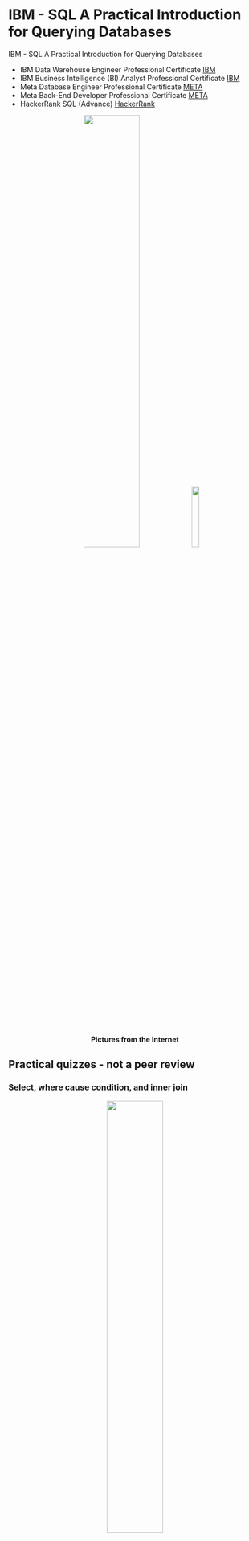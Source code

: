 # IBM - SQL A Practical Introduction for Querying Databases
IBM - SQL A Practical Introduction for Querying Databases

* IBM Data Warehouse Engineer Professional Certificate [IBM]( https://github.com/jkaewprateep/Portfolio/blob/main/Coursera%204K7JZCI2I9XO.pdf )
* IBM Business Intelligence (BI) Analyst Professional Certificate [IBM]( https://github.com/jkaewprateep/Portfolio/blob/main/Coursera%200QO1U1C6S867.pdf )
* Meta Database Engineer Professional Certificate [META]( https://github.com/jkaewprateep/Portfolio/blob/main/Coursera%20VVUULL2PK26V.pdf )
* Meta Back-End Developer Professional Certificate [META]( https://coursera.org/share/bc30f508bcf68936d9028e9d0d6b9dfc )
* HackerRank SQL (Advance) [HackerRank]( https://www.hackerrank.com/certificates/f225fa371510 )

<p align="center" width="100%">
    <img width="47%" src="https://github.com/jkaewprateep/IBM---SQL-A-Practical-Introduction-for-Querying-Databases/blob/main/IBM%20-%20SQL%20A%20Practical%20Introduction%20for%20Querying%20Databases%20instructor.png">
    <img width="17.63%" src="https://github.com/jkaewprateep/IBM---SQL-A-Practical-Introduction-for-Querying-Databases/blob/main/kid_29.jpg"> </br>
    <b> Pictures from the Internet </b> </br>
</p>

## Practical quizzes - not a peer review ##

### Select, where cause condition, and inner join ###
<p align="center" width="100%">
    <img width="47%" src="https://github.com/jkaewprateep/IBM---SQL-A-Practical-Introduction-for-Querying-Databases/blob/main/kid_35.jpg"> </br>
    <b> Pictures from the Internet </b> </br>
</p>

🧸💬 There are many names I recognize from this game somebody says it is tele-games, overy as shape and catch-n-tail where they are developed into some meaningful word and action to find the friend who needs most help to track the line. In the game selection create by turn player enter and leave of the filter made by two children older apply to selection tail player from the same line. </br> 
🐯💬 We have traditional-brands that sound the same to catch and become the group leader of the same business. </br> 

```
# Q1 List the case number, type of crime and community area for all crimes in community area number 18.
# SELECT * FROM chicago_socioeconomic_data WHERE `COMMUNITY_AREA_NUMBER` = 18;
# SELECT * FROM chicago_crime
# SELECT * FROM chicago_public_schools

# area
SELECT * FROM chicago_public_schools A INNER JOIN ( SELECT * FROM chicago_socioeconomic_data ) B
	ON A.COMMUNITY_AREA_NUMBER = B.COMMUNITY_AREA_NUMBER
;
```

### Select, where cause condition, and left join ###
<p align="center" width="100%">
    <img width="37%" src="https://github.com/jkaewprateep/IBM---SQL-A-Practical-Introduction-for-Querying-Databases/blob/main/cat_02.png"> </br>
    <b> Pictures from the Internet </b> </br>
</p>

🐑💬 ➰ By each recording process primarily from the left side finding relation records by selecting condition on the right side, they are processed by iteration and target table process at the same time because using join with condition and sub-query are processes separate from the primary SQL statement by default. </br>
🐐💬 There is a process time delay response to confirm the process running and continuing and the database may require temporary tables, query cache, disk space, or memory to perform a long query. In guarantee mode no result return but in first answer you have some information from the query return and may not completed of the result set but they will have some descrtiption and warning message programmer and database administrators need to handle it correct behaviour. </br>

```
# Q2 List all crimes that took place at a school. Include case number, crime type and community name.

SELECT * FROM chicago_crime A LEFT JOIN ( SELECT * FROM chicago_socioeconomic_data ) B
	ON A.COMMUNITY_AREA_NUMBER = B.COMMUNITY_AREA_NUMBER
;
```

### Select, where cause condition, and left join sub-query ###
<p align="center" width="100%">
    <img width="47%" src="https://github.com/jkaewprateep/IBM---SQL-A-Practical-Introduction-for-Querying-Databases/blob/main/cat_01.png"> </br>
    <b> Pictures from the Internet </b> </br>
</p>

🦭💬 There are small to large datasets and they have different time query result returns by default this technique will have the answer when both sub-queries have the result set and perform outer join operation and filter for the results. There are possible errors when one or a required sub-query are not return the answer if the sib-query are not the main objective it may be left blank without error or message because database caches need to respond in query time fashionally as the other sub-queries that is known problem when we joined multiple tables from different sources and communication method. A driver and database cache perform work this way and refresh database caches to refresh the fetching result and start filling into the resultset to have the full answer. Refresh caches is not the method but the selection mode is the data return guarantee. </br>
🦁💬 We saved time by requesting audit reports that required detail and reference numbers and you can work at a single time with full joined conditions for both standard and audit reports. </br>

```
# Q3 For the communities of Oakland, Armour Square, Edgewater and CHICAGO list the associated
# community_area_numbers and the case_numbers.

SELECT * FROM chicago_crime A LEFT JOIN ( SELECT * FROM `chicago_socioeconomic_data` WHERE COMMUNITY_AREA_NAME
	IN ( 'Oakland', 'Armour Square', 'Edgewater', 'Chicago Lawn' )) B
	ON A.COMMUNITY_AREA_NUMBER = B.COMMUNITY_AREA_NUMBER
;
```

### Create table view object ###
<p align="center" width="100%">
    <img width="40%" src="https://github.com/jkaewprateep/IBM---SQL-A-Practical-Introduction-for-Querying-Databases/blob/main/needle_practice_01.jpg"> </br>
    <b> Pictures from the Internet </b> </br>
</p>

```
CREATE VIEW view_chicagopublicschools(
    School_Name, Safety_Rating, Family_Rating, Environment_Rating, Instruction_Rating,
    Leaders_Rating, Teachers_Rating
    )
AS SELECT ALL `NAME_OF_SCHOOL`, `Safety_Icon`, `Family_Involvement_Icon`, `Environment_Icon`,
	`Instruction_Icon`, `Leaders_Icon`, `Teachers_Icon` FROM chicago_public_schools

SELECT `School_Name`, `Teachers_Rating` FROM view_chicagopublicschools
;
```

### Select and switch-cases conditions in the programming store PROCEDURE ###
<p align="center" width="100%">
    <img width="47%" src="https://github.com/jkaewprateep/IBM---SQL-A-Practical-Introduction-for-Querying-Databases/blob/main/cat_03.png"> </br>
    <b> Pictures from the Internet </b> </br>
</p>

```
DELIMITER //
CREATE PROCEDURE UPDATE_LEADERS_SCORE 
(
   in_School_ID varchar(128),
   in_Leader_Score varchar(128)
) 
BEGIN 

DECLARE ICON VARCHAR(50);
DECLARE TEMP_ICON VARCHAR(50);

SELECT Leaders_Icon 
FROM chicago_public_schools
WHERE in_School_ID = School_ID LIMIT 1
INTO TEMP_ICON;

SELECT (
    CASE 
        WHEN in_Leader_Score > 80 AND in_Leader_Score THEN 'Very strong'
        WHEN in_Leader_Score > 60 AND in_Leader_Score <= 79 THEN 'Strong'
        WHEN in_Leader_Score > 40 AND in_Leader_Score <= 59 THEN 'Average'
        WHEN in_Leader_Score > 20 AND in_Leader_Score <= 39 THEN 'Weak'
        WHEN in_Leader_Score >  0 AND in_Leader_Score <= 19 THEN 'Very Weak'
        ELSE TEMP_ICON
    END) INTO ICON;

UPDATE chicago_public_schools
SET Leaders_Icon = ICON
WHERE in_School_ID = School_ID; 

SELECT School_ID, Leaders_Icon 
FROM chicago_public_schools
WHERE in_School_ID = School_ID; 

COMMIT;
END
```

### Select min-max from the remote data table ###
<p align="center" width="100%">
    <img width="47%" src="https://github.com/jkaewprateep/IBM---SQL-A-Practical-Introduction-for-Querying-Databases/blob/main/cat_04.jpg"> </br>
    <b> Pictures from the Internet </b> </br>
</p>

```
# Q9 Use a sub-query to determine which Community Area has the least value for school Safety Score?

SELECT * FROM "PYV10949".chicago_public_schools 
WHERE "SAFETY_SCORE" = ( SELECT MIN("SAFETY_SCORE") 
FROM "PYV10949".chicago_public_schools 
WHERE "SAFETY_SCORE" > 0 )
;
```

### Select data column value from the existence of value in the target data table ###
<p align="center" width="100%">
    <img width="47%" src="https://github.com/jkaewprateep/IBM---SQL-A-Practical-Introduction-for-Querying-Databases/blob/main/cat_05.jpg"> </br>
    <b> Pictures from the Internet </b> </br>
</p>

```
# Q10 [Without using an explicit JOIN operator]
	Find the Per Capita Income of the Community Area which has a school Safety Score of 1.

SELECT "PER_CAPITA_INCOME" FROM "PYV10949".chicago_census_data
	WHERE "COMMUNITY_AREA_NUMBER" IN ( SELECT "COMMUNITY_AREA_NUMBER"
		FROM "PYV10949".chicago_public_schools WHERE "SAFETY_SCORE" = 1 )
;
```

---

## Practical quizzes - not a peer review, SQL joining ##

### Select, inner join and where cause conditions ###

```
--- Query1A ---
select E.F_NAME,E.L_NAME, JH.START_DATE 
	from EMPLOYEES as E 
	INNER JOIN JOB_HISTORY as JH on E.EMP_ID=JH.EMPL_ID 
	where E.DEP_ID ='5'
;
```

### Select, inner join and where cause conditions with multiple columns matching ###

```
--- Query1B ---	
select E.F_NAME,E.L_NAME, JH.START_DATE, J.JOB_TITLE 
	from EMPLOYEES as E 
	INNER JOIN JOB_HISTORY as JH on E.EMP_ID=JH.EMPL_ID 
	INNER JOIN JOBS as J on E.JOB_ID=J.JOB_IDENT
	where E.DEP_ID ='5'
;
```

### Select, and left outer join ###

```
--- Query 2A ---
select E.EMP_ID,E.L_NAME,E.DEP_ID,D.DEP_NAME
	from EMPLOYEES AS E 
	LEFT OUTER JOIN DEPARTMENTS AS D ON E.DEP_ID=D.DEPT_ID_DEP
;
```

### Select, left outer join and where conditions ###

```
--- Query 2B ---
select E.EMP_ID,E.L_NAME,E.DEP_ID,D.DEP_NAME
	from EMPLOYEES AS E 
	LEFT OUTER JOIN DEPARTMENTS AS D ON E.DEP_ID=D.DEPT_ID_DEP 
	where YEAR(E.B_DATE) < 1980
;
```

### Select, inner join and where conditions ###

```
--- alt Query 2B ---
select E.EMP_ID,E.L_NAME,E.DEP_ID,D.DEP_NAME
	from EMPLOYEES AS E 
	INNER JOIN DEPARTMENTS AS D ON E.DEP_ID=D.DEPT_ID_DEP 
	where YEAR(E.B_DATE) < 1980
;
```

### Select, left outer join and where conditions ###

```
--- Query 2C ---
select E.EMP_ID,E.L_NAME,E.DEP_ID,D.DEP_NAME
	from EMPLOYEES AS E 
	LEFT OUTER JOIN DEPARTMENTS AS D ON E.DEP_ID=D.DEPT_ID_DEP 
	AND YEAR(E.B_DATE) < 1980
;
```

### UNION sub-queries, joining ###

```
--- Query 3A ---

select E.F_NAME,E.L_NAME,D.DEP_NAME
	from EMPLOYEES AS E 
	LEFT OUTER JOIN DEPARTMENTS AS D ON E.DEP_ID=D.DEPT_ID_DEP

UNION

select E.F_NAME,E.L_NAME,D.DEP_NAME
	from EMPLOYEES AS E 
	RIGHT OUTER JOIN DEPARTMENTS AS D ON E.DEP_ID=D.DEPT_ID_DEP
;
```

### UNION sub-queries, joining on multiple matching conditions ###

```
--- Query 3B ---
select E.F_NAME,E.L_NAME,D.DEPT_ID_DEP, D.DEP_NAME
	from EMPLOYEES AS E 
	LEFT OUTER JOIN DEPARTMENTS AS D ON E.DEP_ID=D.DEPT_ID_DEP AND E.SEX = 'M'


UNION

select E.F_NAME,E.L_NAME,D.DEPT_ID_DEP, D.DEP_NAME
	from EMPLOYEES AS E 
	RIGHT OUTER JOIN DEPARTMENTS AS D ON E.DEP_ID=D.DEPT_ID_DEP AND E.SEX = 'M'
;
```

### Select, left outer join and where conditions ###

```
--- alt Query 3B ---
select E.F_NAME,E.L_NAME,D.DEPT_ID_DEP, D.DEP_NAME
	from EMPLOYEES AS E 
	LEFT OUTER JOIN DEPARTMENTS AS D ON E.DEP_ID=D.DEPT_ID_DEP AND E.SEX = 'M'
;
```
